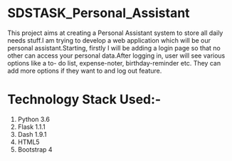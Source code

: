 # SDSTASK_Personal_Assistant
This project aims at creating a Personal Assistant system to store all daily needs stuff.I am trying to develop a web application which will be our personal assistant.Starting, firstly I will be adding a login page so that no other can access your personal data.After logging in, user will see various options like a to- do list, expense-noter, birthday-reminder etc. They can add more options if they want to and log out feature.

# Technology Stack Used:-
1. Python 3.6
2. Flask 1.1.1
3. Dash 1.9.1
4. HTML5
5. Bootstrap 4
